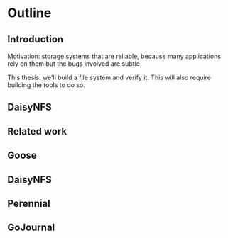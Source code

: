 # Outline

## Introduction

Motivation: storage systems that are reliable, because many applications rely on
them but the bugs involved are subtle

This thesis: we'll build a file system and verify it. This will also require
building the tools to do so.

## DaisyNFS

## Related work

## Goose

## DaisyNFS

## Perennial

## GoJournal
